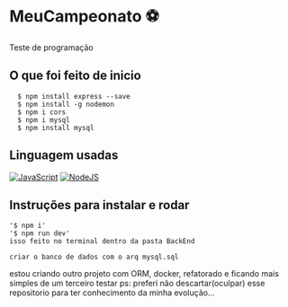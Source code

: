 # MeuCampeonato ⚽
Teste de programação 

## O que foi feito de inicio 
      $ npm install express --save
      $ npm install -g nodemon
      $ npm i cors   
      $ npm i mysql
      $ npm install mysql


## Linguagem usadas

[![JavaScript][JavaScript-logo]][JavaScript-url]
[![NodeJS][NodeJS-logo]][NodeJS-url]


## Instruções para instalar e rodar

    '$ npm i'
    '$ npm run dev'
    isso feito no terminal dentro da pasta BackEnd

    criar o banco de dados com o arq mysql.sql

[JavaScript-logo]: https://img.shields.io/badge/javascript-%23323330.svg?style=for-the-badge&logo=javascript&logoColor=%23F7DF1E
[JavaScript-url]: https://www.javascript.com/
[Express-logo]: https://img.shields.io/badge/express.js-%23404d59.svg?style=for-the-badge&logo=express&logoColor=%2361DAFB
[Express-url]: https://expressjs.com
[NodeJS-logo]: https://img.shields.io/badge/node.js-6DA55F?style=for-the-badge&logo=node.js&logoColor=white
[NodeJS-url]: https://nodejs.org/en/

estou criando outro projeto com ORM, docker, refatorado e ficando  mais simples de um terceiro  testar
ps: preferi não descartar(oculpar) esse repositorio para ter conhecimento da minha evolução...